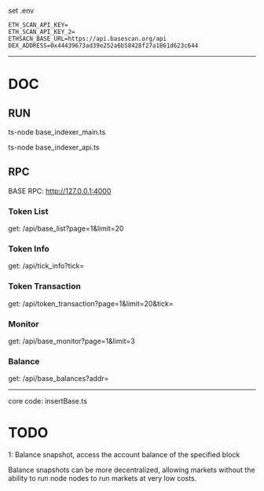 

set .env

```
ETH_SCAN_API_KEY=
ETH_SCAN_API_KEY_2=
ETHSACN_BASE_URL=https://api.basescan.org/api
DEX_ADDRESS=0x44439673ad39e252a6b58428f27a1861d623c644
```


-----

# DOC

## RUN

ts-node  base_indexer_main.ts

ts-node  base_indexer_api.ts


## RPC

BASE RPC: http://127.0.0.1:4000


### Token List

get: /api/base_list?page=1&limit=20

### Token Info

get: /api/tick_info?tick=<token name>

### Token Transaction

get: /api/token_transaction?page=1&limit=20&tick=<token name>


### Monitor

get: /api/base_monitor?page=1&limit=3


### Balance

get: /api/base_balances?addr=


-----

core code: insertBase.ts

# TODO

1:
Balance snapshot, access the account balance of the specified block

Balance snapshots can be more decentralized, allowing markets without the ability to run node nodes to run markets at very low costs.


